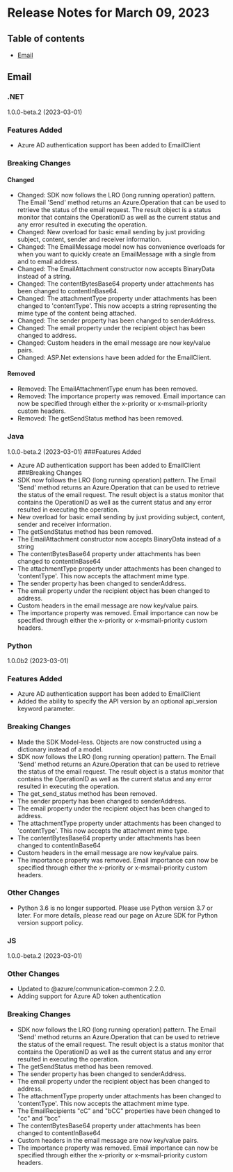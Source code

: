 # Release Notes for March 09, 2023

## Table of contents
* [Email](#email)

## Email

### .NET
1.0.0-beta.2 (2023-03-01)
### Features Added
- Azure AD authentication support has been added to EmailClient
### Breaking Changes
#### Changed
- Changed: SDK now follows the LRO (long running operation) pattern. The Email 'Send' method returns an Azure.Operation that can be used to retrieve the status of the email request. The result object is a status monitor that contains the OperationID as well as the current status and any error resulted in executing the operation.
- Changed: New overload for basic email sending by just providing subject, content, sender and receiver information.
- Changed: The EmailMessage model now has convenience overloads for when you want to quickly create an EmailMessage with a single from and to email address.
- Changed: The EmailAttachment constructor now accepts BinaryData instead of a string.
- Changed: The contentBytesBase64 property under attachments has been changed to contentInBase64.
- Changed: The attachmentType property under attachments has been changed to 'contentType'. This now accepts a string representing the mime type of the content being attached.
- Changed: The sender property has been changed to senderAddress.
- Changed: The email property under the recipient object has been changed to address.
- Changed: Custom headers in the email message are now key/value pairs.
- Changed: ASP.Net extensions have been added for the EmailClient.
#### Removed
- Removed: The EmailAttachmentType enum has been removed.
- Removed: The importance property was removed. Email importance can now be specified through either the x-priority or x-msmail-priority custom headers.
- Removed: The getSendStatus method has been removed.


### Java
1.0.0-beta.2 (2023-03-01)
###Features Added
- Azure AD authentication support has been added to EmailClient
###Breaking Changes
- SDK now follows the LRO (long running operation) pattern. The Email 'Send' method returns an Azure.Operation that can be used to retrieve the status of the email request. The result object is a status monitor that contains the OperationID as well as the current status and any error resulted in executing the operation.
- New overload for basic email sending by just providing subject, content, sender and receiver information.
- The getSendStatus method has been removed.
- The EmailAttachment constructor now accepts BinaryData instead of a string
- The contentBytesBase64 property under attachments has been changed to contentInBase64
- The attachmentType property under attachments has been changed to 'contentType'. This now accepts the attachment mime type.
- The sender property has been changed to senderAddress.
- The email property under the recipient object has been changed to address.
- Custom headers in the email message are now key/value pairs.
- The importance property was removed. Email importance can now be specified through either the x-priority or x-msmail-priority custom headers.


### Python
1.0.0b2 (2023-03-01)
### Features Added
- Azure AD authentication support has been added to EmailClient
- Added the ability to specify the API version by an optional api_version keyword parameter.
### Breaking Changes
- Made the SDK Model-less. Objects are now constructed using a dictionary instead of a model.
- SDK now follows the LRO (long running operation) pattern. The Email 'Send' method returns an Azure.Operation that can be used to retrieve the status of the email request. The result object is a status monitor that contains the OperationID as well as the current status and any error resulted in executing the operation.
- The get_send_status method has been removed.
- The sender property has been changed to senderAddress.
- The email property under the recipient object has been changed to address.
- The attachmentType property under attachments has been changed to 'contentType'. This now accepts the attachment mime type.
- The contentBytesBase64 property under attachments has been changed to contentInBase64
- Custom headers in the email message are now key/value pairs.
- The importance property was removed. Email importance can now be specified through either the x-priority or x-msmail-priority custom headers.
### Other Changes
- Python 3.6 is no longer supported. Please use Python version 3.7 or later. For more details, please read our page on Azure SDK for Python version support policy.


### JS
1.0.0-beta.2 (2023-03-01)
### Other Changes
- Updated to @azure/communication-common 2.2.0.
- Adding support for Azure AD token authentication
### Breaking Changes
- SDK now follows the LRO (long running operation) pattern. The Email 'Send' method returns an Azure.Operation that can be used to retrieve the status of the email request. The result object is a status monitor that contains the OperationID as well as the current status and any error resulted in executing the operation.
- The getSendStatus method has been removed.
- The sender property has been changed to senderAddress.
- The email property under the recipient object has been changed to address.
- The attachmentType property under attachments has been changed to 'contentType'. This now accepts the attachment mime type.
- The EmailRecipients "cC" and "bCC" properties have been changed to "cc" and "bcc"
- The contentBytesBase64 property under attachments has been changed to contentInBase64
- Custom headers in the email message are now key/value pairs.
- The importance property was removed. Email importance can now be specified through either the x-priority or x-msmail-priority custom headers.
